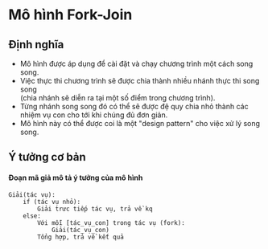 # Mô hình Fork-Join

## Định nghĩa
+ Mô hình được áp dụng để  cài đặt và chạy chương trình một cách song song.
+ Việc thực thi chương trình sẽ được chia thành nhiều nhánh thực thi song song  
(chia nhánh sẽ diễn ra tại một số điểm trong chương trình).
+ Từng nhánh song song đó có thể sẽ được đệ quy chia nhỏ thành các nhiệm vụ con cho tới khi chúng đủ đơn giản.
+ Mô hình này có thể được coi là một "design pattern" cho việc xử lý song song.

## Ý tưởng cơ bản
#### Đoạn mã giả mô tả ý tưởng của mô hình
    Giải(tác vụ):
        if (tác vụ nhỏ):
            Giải trưc tiếp tác vụ, trả về kq
        else:
            Với mỗi [tác_vụ_con] trong tác vụ (fork):
                Giải(tác_vụ_con)
            Tổng hợp, trả về kết quả

